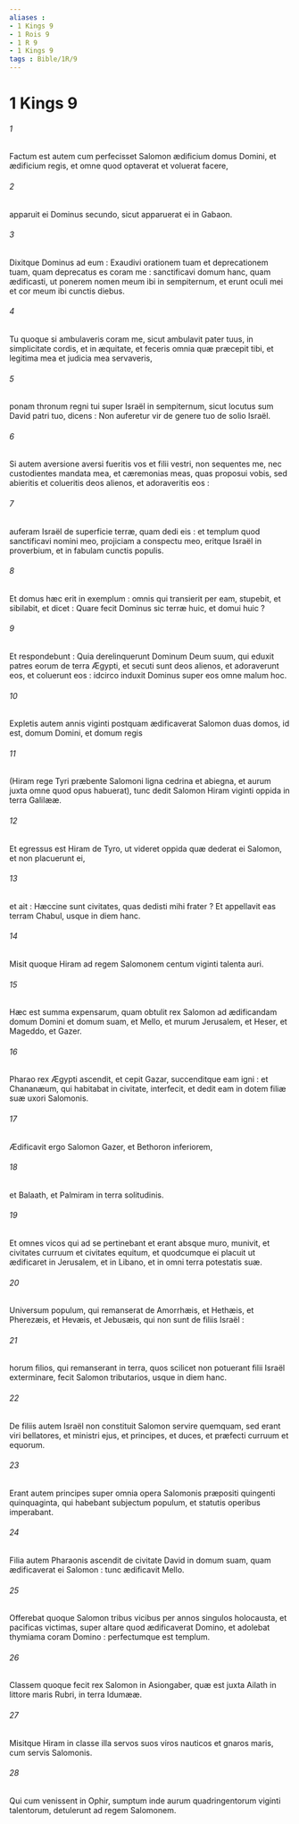 ```yaml
---
aliases : 
- 1 Kings 9
- 1 Rois 9
- 1 R 9
- 1 Kings 9
tags : Bible/1R/9
---
```


# 1 Kings 9

###### 1
Factum est autem cum perfecisset Salomon ædificium domus Domini, et ædificium regis, et omne quod optaverat et voluerat facere,
###### 2
apparuit ei Dominus secundo, sicut apparuerat ei in Gabaon.
###### 3
Dixitque Dominus ad eum : Exaudivi orationem tuam et deprecationem tuam, quam deprecatus es coram me : sanctificavi domum hanc, quam ædificasti, ut ponerem nomen meum ibi in sempiternum, et erunt oculi mei et cor meum ibi cunctis diebus.
###### 4
Tu quoque si ambulaveris coram me, sicut ambulavit pater tuus, in simplicitate cordis, et in æquitate, et feceris omnia quæ præcepit tibi, et legitima mea et judicia mea servaveris,
###### 5
ponam thronum regni tui super Israël in sempiternum, sicut locutus sum David patri tuo, dicens : Non auferetur vir de genere tuo de solio Israël.
###### 6
Si autem aversione aversi fueritis vos et filii vestri, non sequentes me, nec custodientes mandata mea, et cæremonias meas, quas proposui vobis, sed abieritis et colueritis deos alienos, et adoraveritis eos :
###### 7
auferam Israël de superficie terræ, quam dedi eis : et templum quod sanctificavi nomini meo, projiciam a conspectu meo, eritque Israël in proverbium, et in fabulam cunctis populis.
###### 8
Et domus hæc erit in exemplum : omnis qui transierit per eam, stupebit, et sibilabit, et dicet : Quare fecit Dominus sic terræ huic, et domui huic ?
###### 9
Et respondebunt : Quia derelinquerunt Dominum Deum suum, qui eduxit patres eorum de terra Ægypti, et secuti sunt deos alienos, et adoraverunt eos, et coluerunt eos : idcirco induxit Dominus super eos omne malum hoc.
###### 10
Expletis autem annis viginti postquam ædificaverat Salomon duas domos, id est, domum Domini, et domum regis
###### 11
(Hiram rege Tyri præbente Salomoni ligna cedrina et abiegna, et aurum juxta omne quod opus habuerat), tunc dedit Salomon Hiram viginti oppida in terra Galilææ.
###### 12
Et egressus est Hiram de Tyro, ut videret oppida quæ dederat ei Salomon, et non placuerunt ei,
###### 13
et ait : Hæccine sunt civitates, quas dedisti mihi frater ? Et appellavit eas terram Chabul, usque in diem hanc.
###### 14
Misit quoque Hiram ad regem Salomonem centum viginti talenta auri.
###### 15
Hæc est summa expensarum, quam obtulit rex Salomon ad ædificandam domum Domini et domum suam, et Mello, et murum Jerusalem, et Heser, et Mageddo, et Gazer.
###### 16
Pharao rex Ægypti ascendit, et cepit Gazar, succenditque eam igni : et Chananæum, qui habitabat in civitate, interfecit, et dedit eam in dotem filiæ suæ uxori Salomonis.
###### 17
Ædificavit ergo Salomon Gazer, et Bethoron inferiorem,
###### 18
et Balaath, et Palmiram in terra solitudinis.
###### 19
Et omnes vicos qui ad se pertinebant et erant absque muro, munivit, et civitates curruum et civitates equitum, et quodcumque ei placuit ut ædificaret in Jerusalem, et in Libano, et in omni terra potestatis suæ.
###### 20
Universum populum, qui remanserat de Amorrhæis, et Hethæis, et Pherezæis, et Hevæis, et Jebusæis, qui non sunt de filiis Israël :
###### 21
horum filios, qui remanserant in terra, quos scilicet non potuerant filii Israël exterminare, fecit Salomon tributarios, usque in diem hanc.
###### 22
De filiis autem Israël non constituit Salomon servire quemquam, sed erant viri bellatores, et ministri ejus, et principes, et duces, et præfecti curruum et equorum.
###### 23
Erant autem principes super omnia opera Salomonis præpositi quingenti quinquaginta, qui habebant subjectum populum, et statutis operibus imperabant.
###### 24
Filia autem Pharaonis ascendit de civitate David in domum suam, quam ædificaverat ei Salomon : tunc ædificavit Mello.
###### 25
Offerebat quoque Salomon tribus vicibus per annos singulos holocausta, et pacificas victimas, super altare quod ædificaverat Domino, et adolebat thymiama coram Domino : perfectumque est templum.
###### 26
Classem quoque fecit rex Salomon in Asiongaber, quæ est juxta Ailath in littore maris Rubri, in terra Idumææ.
###### 27
Misitque Hiram in classe illa servos suos viros nauticos et gnaros maris, cum servis Salomonis.
###### 28
Qui cum venissent in Ophir, sumptum inde aurum quadringentorum viginti talentorum, detulerunt ad regem Salomonem.
